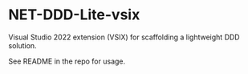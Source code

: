 # NET-DDD-Lite-vsix

Visual Studio 2022 extension (VSIX) for scaffolding a lightweight DDD solution.

See README in the repo for usage.
